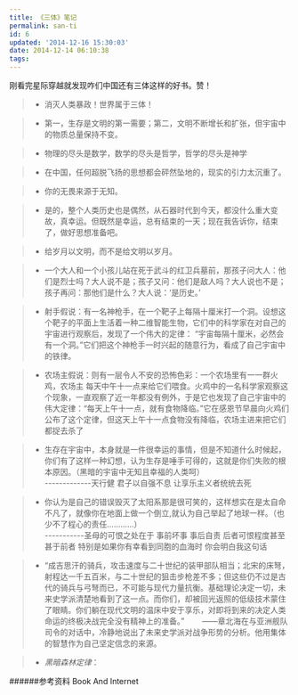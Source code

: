 ```yaml
---
title: 《三体》笔记
permalink: san-ti
id: 6
updated: '2014-12-16 15:30:03'
date: 2014-12-14 06:10:38
tags:
---
```


刚看完星际穿越就发现咋们中国还有三体这样的好书。赞！

> * 消灭人类暴政！世界属于三体！
 
 > * 第一，生存是文明的第一需要；第二，文明不断增长和扩张，但宇宙中的物质总量保持不变。 
 
 > * 物理的尽头是数学，数学的尽头是哲学，哲学的尽头是神学
 
 > * 在中国，任何超脱飞扬的思想都会砰然坠地的，现实的引力太沉重了。 
 
 > * 你的无畏来源于无知。
 
 > * 是的，整个人类历史也是偶然，从石器时代到今天，都没什么重大变故，真幸运。但既然是幸运，总有结束的一天；现在我告诉你，结束了，做好思想准备吧。
 
 > * 给岁月以文明，而不是给文明以岁月。
 
 > * 一个大人和一个小孩儿站在死于武斗的红卫兵墓前，那孩子问大人：他们是烈士吗？大人说不是；孩子又问：他们是敌人吗？大人说也不是；孩子再问：那他们是什么？大人说：‘是历史。’
 
 > * 射手假说：有一名神枪手，在一个靶子上每隔十厘米打一个洞。设想这个靶子的平面上生活着一种二维智能生物，它们中的科学家在对自己的宇宙进行观察后，发现了一个伟大的定律： “宇宙每隔十厘米，必然会有一个洞。”它们把这个神枪手一时兴起的随意行为，看成了自己宇宙中的铁律。 
 
 > * 农场主假说：则有一层令人不安的恐怖色彩：一个农场里有一一群火鸡，农场主 每天中午十一点来给它们喂食。火鸡中的一名科学家观察这个现象，一直观察了近一年都没有例外，于是它也发现了自己宇宙中的伟大定律：“每天上午十一点，就有食物降临。”它在感恩节早晨向火鸡们公布了这个定律，但这天上午十一点食物没有降临，农场主进来把它们都捉去杀了
 
 > * 生存在宇宙中，本身就是一件很幸运的事情，但是不知道什么时候起，你们有了这样一种幻想，认为生存是唾手可得的，这就是你们失败的根本原因。（黑暗的宇宙中无知且幸福的人类呵）  
-------------天行健 君子以自强不息 让享乐主义者统统去死

 > * 你认为是自己的错误毁灭了太阳系那是很可笑的，这样想实在是太自命不凡了，就像你在地面上做一个倒立,就认为自己举起了地球一样。（也少不了程心的责任…………）  
-----------圣母的可恨之处在于 事前坏事 事后自责 后者可恨程度甚至甚于前者 特别是如果你有幸看到同胞的血海时 你会明白我这句话

 > * “成吉思汗的骑兵，攻击速度与二十世纪的装甲部队相当；北宋的床弩，射程达一千五百米，与二十世纪的狙击步枪差不多；但这些仍不过是古代的骑兵与弓弩而已，不可能与现代力量抗衡。基础理论决定一切，未来史学派清楚地看到了这一点。而你们，却被回光返照的低级技术蒙住了眼睛。你们躺在现代文明的温床中安于享乐，对即将到来的决定人类命运的终极决战完全没有精神上的准备。”
　　——章北海在与亚洲舰队司令的对话中，冷静地说出了未来史学派对战争形势的分析。他用集体的智慧作为自己坚定信念的来源。
  
> * _黑暗森林定律_：

######参考资料
Book And Internet